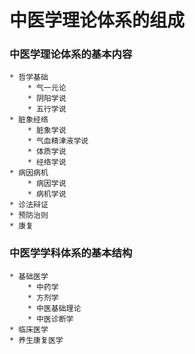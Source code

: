 # 中医学理论体系的组成

### 中医学理论体系的基本内容
    * 哲学基础
        * 气一元论
        * 阴阳学说
        * 五行学说
    * 脏象经络
        * 脏象学说
        * 气血精津液学说
        * 体质学说
        * 经络学说
    * 病因病机
        * 病因学说
        * 病机学说
    * 诊法辩证
    * 预防治则
    * 康复

### 中医学学科体系的基本结构
    * 基础医学
        * 中药学
        * 方剂学
        * 中医基础理论
        * 中医诊断学
    * 临床医学
    * 养生康复医学